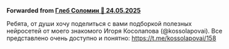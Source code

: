 **Forwarded from [Глеб Соломин 🚀 24.05.2025](https://t.me/gleb_solomin/2731)**

Ребята, от души хочу поделиться с вами подборкой полезных нейросетей от моего знакомого Игоря Косолапова (@kossolapovai). Все представлено очень доступно и понятно: https://t.me/kossolapovai/158